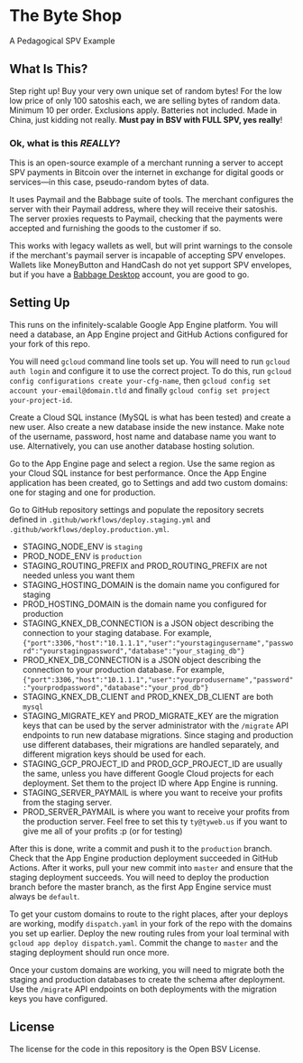 # The Byte Shop

A Pedagogical SPV Example

## What Is This?

Step right up! Buy your very own unique set of random bytes! For the low low price of only 100 satoshis each, we are selling bytes of random data. Minimum 10 per order. Exclusions apply. Batteries not included. Made in China, just kidding not really. **Must pay in BSV with FULL SPV, yes really**!

### Ok, what is this *REALLY*?

This is an open-source example of a merchant running a server to accept SPV payments in Bitcoin over the internet in exchange for digital goods or services—in this case, pseudo-random bytes of data.

It uses Paymail and the Babbage suite of tools. The merchant configures the server with their Paymail address, where they will receive their satoshis. The server proxies requests to Paymail, checking that the payments were accepted and furnishing the goods to the customer if so.

This works with legacy wallets as well, but will print warnings to the console if the merchant's paymail server is incapable of accepting SPV envelopes. Wallets like MoneyButton and HandCash do not yet support SPV envelopes, but if you have a [Babbage Desktop](https://projectbabbage.com) account, you are good to go.

## Setting Up

This runs on the infinitely-scalable Google App Engine platform. You will need a database, an App Engine project and GitHub Actions configured for your fork of this repo.

You will need `gcloud` command line tools set up. You will need to run `gcloud auth login` and configure it to use the correct project. To do this, run `gcloud config configurations create your-cfg-name`, then `gcloud config set account your-email@domain.tld` and finally `gcloud config set project your-project-id`.

Create a Cloud SQL instance (MySQL is what has been tested) and create a new user. Also create a new database inside the new instance. Make note of the username, password, host name and database name you want to use. Alternatively, you can use another database hosting solution.

Go to the App Engine page and select a region. Use the same region as your Cloud SQL instance for best performance. Once the App Engine application has been created, go to Settings and add two custom domains: one for staging and one for production.

Go to GitHub repository settings and populate the repository secrets defined in `.github/workflows/deploy.staging.yml` and `.github/workflows/deploy.production.yml`.

- STAGING_NODE_ENV is `staging`
- PROD_NODE_ENV is `production`
- STAGING_ROUTING_PREFIX and PROD_ROUTING_PREFIX are not needed unless you want them
- STAGING_HOSTING_DOMAIN is the domain name you configured for staging
- PROD_HOSTING_DOMAIN is the domain name you configured for production
- STAGING_KNEX_DB_CONNECTION is a JSON object describing the connection to your staging database. For example, `{"port":3306,"host":"10.1.1.1","user":"yourstagingusername","password":"yourstagingpassword","database":"your_staging_db"}`
- PROD_KNEX_DB_CONNECTION is a JSON object describing the connection to your production database. For example, `{"port":3306,"host":"10.1.1.1","user":"yourprodusername","password":"yourprodpassword","database":"your_prod_db"}`
- STAGING_KNEX_DB_CLIENT and PROD_KNEX_DB_CLIENT are both `mysql`
- STAGING_MIGRATE_KEY and PROD_MIGRATE_KEY are the migration keys that can be used by the server administrator with the `/migrate` API endpoints to run new database migrations. Since staging and production use different databases, their migrations are handled separately, and different migration keys should be used for each.
- STAGING_GCP_PROJECT_ID and PROD_GCP_PROJECT_ID are usually the same, unless you have different Google Cloud projects for each deployment. Set them to the project ID where App Engine is running.
- STAGING_SERVER_PAYMAIL is where you want to receive your profits from the staging server.
- PROD_SERVER_PAYMAIL is where you want to receive your profits from the production server. Feel free to set this ty `ty@tyweb.us` if you want to give me all of your profits :p (or for testing)

After this is done, write a commit and push it to the `production` branch. Check that the App Engine production deployment succeeded in GitHub Actions. After it works, pull your new commit into `master` and ensure that the staging deployment succeeds. You will need to deploy the production branch before the master branch, as the first App Engine service must always be `default`.

To get your custom domains to route to the right places, after your deploys are working, modify `dispatch.yaml` in your fork of the repo with the domains you set up earlier. Deploy the new routing rules from your loal terminal with `gcloud app deploy dispatch.yaml`. Commit the change to `master` and the staging deployment should run once more.

Once your custom domains are working, you will need to migrate both the staging and production databases to create the schema after deployment. Use the `/migrate` API endpoints on both deployments with the migration keys you have configured.

## License

The license for the code in this repository is the Open BSV License.
